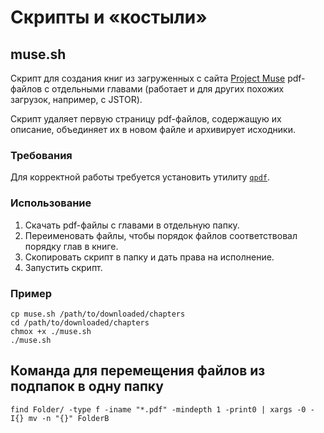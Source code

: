 # Скрипты и «костыли»

## muse.sh

Скрипт для создания книг из загруженных с сайта 
[Project Muse](https://muse.jhu.edu/) pdf-файлов с отдельными главами
(работает и для других похожих загрузок, например, с JSTOR).

Скрипт удаляет первую страницу pdf-файлов, содержащую их описание,
объединяет их в новом файле и архивирует исходники.

### Требования

Для корректной работы требуется установить утилиту
[`qpdf`](https://github.com/qpdf/qpdf).

### Использование

1. Скачать pdf-файлы с главами в отдельную папку.
2. Переименовать файлы, чтобы порядок файлов соответствовал порядку 
   глав в книге.
3. Скопировать скрипт в папку и дать права на исполнение.
4. Запустить скрипт.

### Пример

```
cp muse.sh /path/to/downloaded/chapters
cd /path/to/downloaded/chapters
chmox +x ./muse.sh
./muse.sh
```

## Команда для перемещения файлов из подпапок в одну папку

`find Folder/ -type f -iname "*.pdf" -mindepth 1 -print0 | xargs -0 -I{} mv -n "{}" FolderB`
